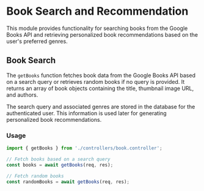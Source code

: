 # Book Search and Recommendation

This module provides functionality for searching books from the Google Books API and retrieving personalized book recommendations based on the user's preferred genres.

## Book Search

The `getBooks` function fetches book data from the Google Books API based on a search query or retrieves random books if no query is provided. It returns an array of book objects containing the title, thumbnail image URL, and authors.

The search query and associated genres are stored in the database for the authenticated user. This information is used later for generating personalized book recommendations.

### Usage

```typescript
import { getBooks } from './controllers/book.controller';

// Fetch books based on a search query
const books = await getBooks(req, res);

// Fetch random books
const randomBooks = await getBooks(req, res);